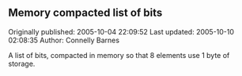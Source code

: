 ## Memory compacted list of bits 
Originally published: 2005-10-04 22:09:52 
Last updated: 2005-10-10 02:08:35 
Author: Connelly Barnes 
 
A list of bits, compacted in memory so that 8 elements use 1 byte of storage.